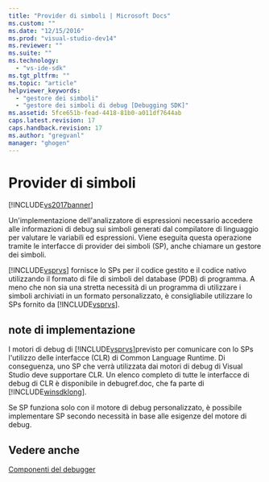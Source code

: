 ```yaml
---
title: "Provider di simboli | Microsoft Docs"
ms.custom: ""
ms.date: "12/15/2016"
ms.prod: "visual-studio-dev14"
ms.reviewer: ""
ms.suite: ""
ms.technology: 
  - "vs-ide-sdk"
ms.tgt_pltfrm: ""
ms.topic: "article"
helpviewer_keywords: 
  - "gestore dei simboli"
  - "gestore dei simboli di debug [Debugging SDK]"
ms.assetid: 5fce651b-fead-4418-81b0-a011df7644ab
caps.latest.revision: 17
caps.handback.revision: 17
ms.author: "gregvanl"
manager: "ghogen"
---
```

# Provider di simboli
[!INCLUDE[vs2017banner](../../code-quality/includes/vs2017banner.md)]

Un'implementazione dell'analizzatore di espressioni necessario accedere alle informazioni di debug sui simboli generati dal compilatore di linguaggio per valutare le variabili ed espressioni.  Viene eseguita questa operazione tramite le interfacce di provider dei simboli \(SP\), anche chiamare un gestore dei simboli.  
  
 [!INCLUDE[vsprvs](../../code-quality/includes/vsprvs_md.md)] fornisce lo SPs per il codice gestito e il codice nativo utilizzando il formato di file di simboli del database \(PDB\) di programma.  A meno che non sia una stretta necessità di un programma di utilizzare i simboli archiviati in un formato personalizzato, è consigliabile utilizzare lo SPs fornito da [!INCLUDE[vsprvs](../../code-quality/includes/vsprvs_md.md)].  
  
## note di implementazione  
 I motori di debug di [!INCLUDE[vsprvs](../../code-quality/includes/vsprvs_md.md)]previsto per comunicare con lo SPs l'utilizzo delle interfacce \(CLR\) di Common Language Runtime.  Di conseguenza, uno SP che verrà utilizzata dai motori di debug di Visual Studio deve supportare CLR.  Un elenco completo di tutte le interfacce di debug di CLR è disponibile in debugref.doc, che fa parte di [!INCLUDE[winsdklong](../../deployment/includes/winsdklong_md.md)].  
  
 Se SP funziona solo con il motore di debug personalizzato, è possibile implementare SP secondo necessità in base alle esigenze del motore di debug.  
  
## Vedere anche  
 [Componenti del debugger](../../extensibility/debugger/debugger-components.md)